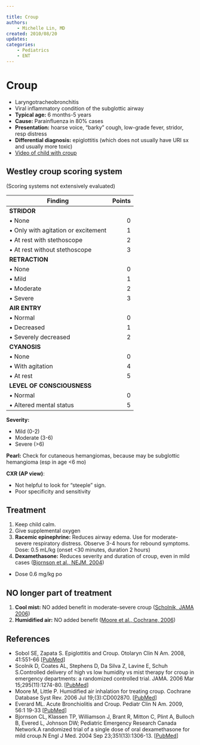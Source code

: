 ```yaml
---

title: Croup
authors:
    - Michelle Lin, MD
created: 2010/08/20
updates:
categories:
    - Pediatrics
    - ENT
---
```


# Croup

- Laryngotracheobronchitis
- Viral inflammatory condition of the subglottic airway
- **Typical age:** 6 months-5 years
- **Cause:** Parainfluenza in 80% cases
- **Presentation:** hoarse voice, “barky” cough, low-grade fever, stridor, resp distress 
- **Differential diagnosis:** epiglottitis (which does not usually have URI sx and usually more toxic)
- [Video of child with croup](https://www.youtube.com/watch?v=0lepci-YheI)

## Westley croup scoring system

(Scoring systems not extensively evaluated)

| Finding                             | Points |
| ----------------------------------- | -----: |
| **STRIDOR**                         |        |
| • None                              |      0 |
| • Only with agitation or excitement |      1 |
| • At rest with stethoscope          |      2 |
| • At rest without stethoscope       |      3 |
| **RETRACTION**                      |        |
| • None                              |      0 |
| • Mild                              |      1 |
| • Moderate                          |      2 |
| • Severe                            |      3 |
| **AIR ENTRY**                       |        |
| • Normal                            |      0 |
| • Decreased                         |      1 |
| • Severely decreased                |      2 |
| **CYANOSIS**                        |        |
| • None                              |      0 |
| • With agitation                    |      4 |
| • At rest                           |      5 |
| **LEVEL OF CONSCIOUSNESS**          |        |
| • Normal                            |      0 |
| • Altered mental status             |      5 |

**Severity:**

- Mild (0-2)
- Moderate (3-6)
- Severe (>6)

**Pearl:**
Check for cutaneous hemangiomas, because may be subglottic hemangioma (esp in age &lt;6 mo)

**CXR (AP view)**: 

- Not helpful to look for “steeple” sign. 
- Poor specificity and sensitivity

## Treatment 

1. Keep child calm.
2. Give supplemental oxygen
3. <span class="drug">**Racemic epinephrine:**</span> Reduces airway edema. Use for moderate-severe respiratory distress. Observe 3-4 hours for rebound symptoms. Dose: 0.5 mL/kg (onset &lt;30 minutes, duration 2 hours)
4. <span class="drug">**Dexamethasone:**</span> Reduces severity and duration of croup, even in mild cases ([Bjornson et al., NEJM, 2004](https://www.ncbi.nlm.nih.gov/pubmed/?term=15385657))

- Dose 0.6 mg/kg po

## NO longer part of treatment

1. **Cool mist:** NO added benefit in moderate-severe croup ([Scholnik, JAMA 2006](https://www.ncbi.nlm.nih.gov/pubmed/?term=16537737))
2. **Humidified air:** NO added benefit ([Moore et al., Cochrane, 2006](https://www.ncbi.nlm.nih.gov/pubmed/?term=16855994))

## References

- Sobol SE, Zapata S. Epiglottitis and Croup. Otolaryn Clin N Am. 2008, 41:551-66 [[PubMed](https://www.ncbi.nlm.nih.gov/pubmed/?term=18435998)]
- Scolnik D, Coates AL, Stephens D, Da Silva Z, Lavine E, Schuh S.Controlled delivery of high vs low humidity vs mist therapy for croup in emergency departments: a randomized controlled trial. JAMA. 2006 Mar 15;295(11):1274-80. [[PubMed](https://www.ncbi.nlm.nih.gov/pubmed/?term=16537737)]
- Moore M, Little P. Humidified air inhalation for treating croup. Cochrane Database Syst Rev. 2006 Jul 19;(3):CD002870. [[PubMed](https://www.ncbi.nlm.nih.gov/pubmed/?term=16855994)]
- Everard ML. Acute Bronchiolitis and Croup. Pediatr Clin N Am. 2009, 56:1 19-33 [[PubMed](https://www.ncbi.nlm.nih.gov/pubmed/?term=19135584)]
- Bjornson CL, Klassen TP, Williamson J, Brant R, Mitton C, Plint A, Bulloch B, Evered L, Johnson DW; Pediatric Emergency Research Canada Network.A randomized trial of a single dose of oral dexamethasone for mild croup.N Engl J Med. 2004 Sep 23;351(13):1306-13. [[PubMed](https://www.ncbi.nlm.nih.gov/pubmed/?term=15385657)]
